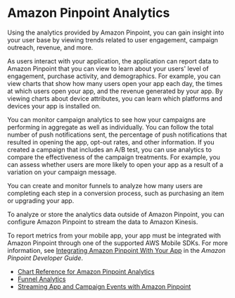 # Amazon Pinpoint Analytics<a name="analytics"></a>

Using the analytics provided by Amazon Pinpoint, you can gain insight into your user base by viewing trends related to user engagement, campaign outreach, revenue, and more\.

As users interact with your application, the application can report data to Amazon Pinpoint that you can view to learn about your users' level of engagement, purchase activity, and demographics\. For example, you can view charts that show how many users open your app each day, the times at which users open your app, and the revenue generated by your app\. By viewing charts about device attributes, you can learn which platforms and devices your app is installed on\.

You can monitor campaign analytics to see how your campaigns are performing in aggregate as well as individually\. You can follow the total number of push notifications sent, the percentage of push notifications that resulted in opening the app, opt\-out rates, and other information\. If you created a campaign that includes an A/B test, you can use analytics to compare the effectiveness of the campaign treatments\. For example, you can assess whether users are more likely to open your app as a result of a variation on your campaign message\.

You can create and monitor funnels to analyze how many users are completing each step in a conversion process, such as purchasing an item or upgrading your app\.

To analyze or store the analytics data outside of Amazon Pinpoint, you can configure Amazon Pinpoint to stream the data to Amazon Kinesis\.

To report metrics from your mobile app, your app must be integrated with Amazon Pinpoint through one of the supported AWS Mobile SDKs\. For more information, see [Integrating Amazon Pinpoint With Your App](http://docs.aws.amazon.com/pinpoint/latest/developerguide/mobile-sdk.html) in the *Amazon Pinpoint Developer Guide*\.


+ [Chart Reference for Amazon Pinpoint Analytics](analytics-charts.md)
+ [Funnel Analytics](analytics-funnels.md)
+ [Streaming App and Campaign Events with Amazon Pinpoint](analytics-streaming.md)